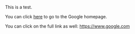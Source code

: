 This is a test.

You can click [here](https://www.google.com) to go to the Google homepage.

You can click on the full link as well: https://www.google.com

